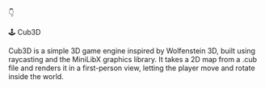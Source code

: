 👇

🕹️ Cub3D

Cub3D is a simple 3D game engine inspired by Wolfenstein 3D, built using raycasting and the MiniLibX graphics library.
It takes a 2D map from a .cub file and renders it in a first-person view, letting the player move and rotate inside the world.
